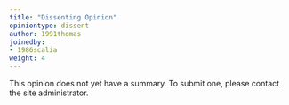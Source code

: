 ```yaml
---
title: "Dissenting Opinion"
opiniontype: dissent
author: 1991thomas
joinedby:
- 1986scalia
weight: 4
---
```

This opinion does not yet have a summary. To submit one, please contact the site administrator.
